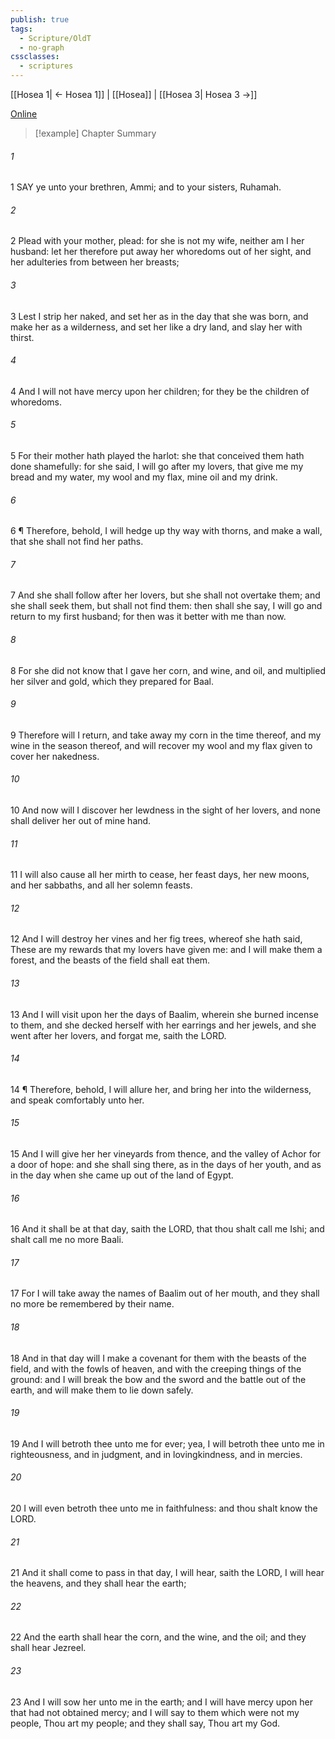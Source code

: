 ```yaml
---
publish: true
tags:
  - Scripture/OldT
  - no-graph
cssclasses:
  - scriptures
---
```

[[Hosea 1| ← Hosea 1]] | [[Hosea]] | [[Hosea 3| Hosea 3 →]]

[Online](https://churchofjesuschrist.org/study/scriptures/ot/hosea/2?lang=eng)

>[!example] Chapter Summary
>
###### 1
1 SAY ye unto your brethren, Ammi; and to your sisters, Ruhamah.
###### 2
2 Plead with your mother, plead: for she is not my wife, neither am I her husband: let her therefore put away her whoredoms out of her sight, and her adulteries from between her breasts;
###### 3
3 Lest I strip her naked, and set her as in the day that she was born, and make her as a wilderness, and set her like a dry land, and slay her with thirst.
###### 4
4 And I will not have mercy upon her children; for they be the children of whoredoms.
###### 5
5 For their mother hath played the harlot: she that conceived them hath done shamefully: for she said, I will go after my lovers, that give me my bread and my water, my wool and my flax, mine oil and my drink.
###### 6
6 ¶ Therefore, behold, I will hedge up thy way with thorns, and make a wall, that she shall not find her paths.
###### 7
7 And she shall follow after her lovers, but she shall not overtake them; and she shall seek them, but shall not find them: then shall she say, I will go and return to my first husband; for then was it better with me than now.
###### 8
8 For she did not know that I gave her corn, and wine, and oil, and multiplied her silver and gold, which they prepared for Baal.
###### 9
9 Therefore will I return, and take away my corn in the time thereof, and my wine in the season thereof, and will recover my wool and my flax given to cover her nakedness.
###### 10
10 And now will I discover her lewdness in the sight of her lovers, and none shall deliver her out of mine hand.
###### 11
11 I will also cause all her mirth to cease, her feast days, her new moons, and her sabbaths, and all her solemn feasts.
###### 12
12 And I will destroy her vines and her fig trees, whereof she hath said, These are my rewards that my lovers have given me: and I will make them a forest, and the beasts of the field shall eat them.
###### 13
13 And I will visit upon her the days of Baalim, wherein she burned incense to them, and she decked herself with her earrings and her jewels, and she went after her lovers, and forgat me, saith the LORD.
###### 14
14 ¶ Therefore, behold, I will allure her, and bring her into the wilderness, and speak comfortably unto her.
###### 15
15 And I will give her her vineyards from thence, and the valley of Achor for a door of hope: and she shall sing there, as in the days of her youth, and as in the day when she came up out of the land of Egypt.
###### 16
16 And it shall be at that day, saith the LORD, that thou shalt call me Ishi; and shalt call me no more Baali.
###### 17
17 For I will take away the names of Baalim out of her mouth, and they shall no more be remembered by their name.
###### 18
18 And in that day will I make a covenant for them with the beasts of the field, and with the fowls of heaven, and with the creeping things of the ground: and I will break the bow and the sword and the battle out of the earth, and will make them to lie down safely.
###### 19
19 And I will betroth thee unto me for ever; yea, I will betroth thee unto me in righteousness, and in judgment, and in lovingkindness, and in mercies.
###### 20
20 I will even betroth thee unto me in faithfulness: and thou shalt know the LORD.
###### 21
21 And it shall come to pass in that day, I will hear, saith the LORD, I will hear the heavens, and they shall hear the earth;
###### 22
22 And the earth shall hear the corn, and the wine, and the oil; and they shall hear Jezreel.
###### 23
23 And I will sow her unto me in the earth; and I will have mercy upon her that had not obtained mercy; and I will say to them which were not my people, Thou art my people; and they shall say, Thou art my God.



